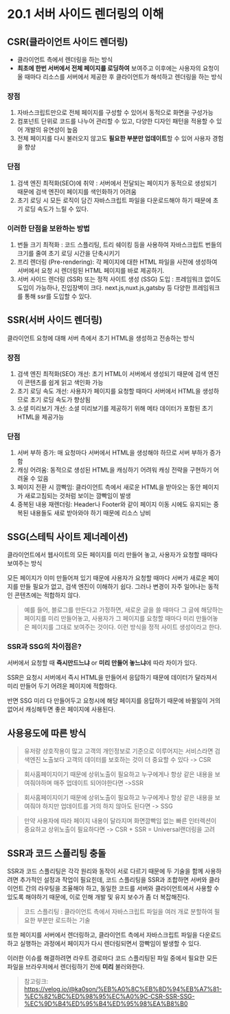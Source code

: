 # 20.1 서버 사이드 렌더링의 이해
## CSR(클라이언트 사이드 렌더링)
- 클라이언트 측에서 렌더링을 하는 방식
- **최초에 한번 서버에서 전체 페이지를 로딩하여** 보여주고 이후에는 사용자의 요청이 올 때마다 리소스를 서버에서 제공한 후 클라이언트가 해석하고 렌더링을 하는 방식

### 장점
1. 자바스크립트만으로 전체 페이지를 구성할 수 있어서 동적으로 화면을 구성가능
2. 컴포넌트 단위로 코드를 나누어 관리할 수 있고, 다양한 디자인 패턴을 적용할 수 있어 개발의 유연성이 높음
3. 전체 페이지를 다시 불러오지 않고도 **필요한 부분만 업데이트**할 수 있어 사용자 경험을 향상

### 단점
1. 검색 엔진 최적화(SEO)에 취약 : 서버에서 전달되는 페이지가 동적으로 생성되기 때문에 검색 엔진이 페이지를 색인화하기 어려움
2. 초기 로딩 시 모든 로직이 담긴 자바스크립트 파일을 다운로드해야 하기 때문에 초기 로딩 속도가 느릴 수 있다.

### 이러한 단점을 보완하는 방법
1. 번들 크기 최적화 : 코드 스플리팅, 트리 쉐이킹 등을 사용하여 자바스크립트 번들의 크기를 줄여 초기 로딩 시간을 단축시키기
2. 프리 렌더링 (Pre-rendering): 각 페이지에 대한 HTML 파일을 사전에 생성하여 서버에서 요청 시 렌더링된 HTML 페이지를 바로 제공하기.
3. 서버 사이드 렌더링 (SSR) 또는 정적 사이트 생성 (SSG) 도입
: 프레임워크 없이도 도입이 가능하나, 진입장벽이 크다. next.js,nuxt.js,gatsby 등 다양한 프레임워크를 통해 ssr를 도입할 수 있다.

## SSR(서버 사이드 렌더링)
클라이언트 요청에 대해 서버 측에서 초기 HTML을 생성하고 전송하는 방식

### 장점
1. 검색 엔진 최적화(SEO) 개선: 초기 HTML이 서버에서 생성되기 때문에 검색 엔진이 콘텐츠를 쉽게 읽고 색인화 가능
2. 초기 로딩 속도 개선: 사용자가 페이지를 요청할 때마다 서버에서 HTML을 생성하므로 초기 로딩 속도가 향상됨
3. 소셜 미리보기 개선: 소셜 미리보기를 제공하기 위해 메타 데이터가 포함된 초기 HTML을 제공가능

### 단점
1. 서버 부하 증가: 매 요청마다 서버에서 HTML을 생성해야 하므로 서버 부하가 증가함
2. 캐싱 어려움: 동적으로 생성된 HTML을 캐싱하기 어려워 캐싱 전략을 구현하기 어려울 수 있음
3. 페이지 전환 시 깜빡임: 클라이언트 측에서 새로운 HTML을 받아오는 동안 페이지가 새로고침되는 것처럼 보이는 깜빡임이 발생
4. 중복된 내용 재렌더링: Header나 Footer와 같이 페이지 이동 시에도 유지되는 중복된 내용들도 새로 받아와야 하기 때문에 리소스 낭비

## SSG(스테틱 사이트 제너레이션)
클라이언트에서 웹사이트의 모든 페이지를 미리 만들어 놓고, 사용자가 요청할 때마다 보여주는 방식

모든 페이지가 이미 만들어져 있기 때문에 사용자가 요청할 때마다 서버가 새로운 페이지를 만들 필요가 없고, 검색 엔진이 이해하기 쉽다. 그러나 변경이 자주 일어나는 동적인 콘텐츠에는 적합하지 않다.

> 예를 들어, 블로그를 만든다고 가정하면, 새로운 글을 쓸 때마다 그 글에 해당하는 페이지를 미리 만들어놓고, 사용자가 그 페이지를 요청할 때마다 미리 만들어놓은 페이지를 그대로 보여주는 것이다. 이런 방식을 정적 사이트 생성이라고 한다.


### SSR과 SSG의 차이점은?
서버에서 요청할 때 **즉시만드느냐** or **미리 만들어 놓느냐**에 따라 차이가 있다.

SSR은 요청시 서버에서 즉시 HTML을 만들어서 응답하기 때문에 데이터가 달라져서 미리 만들어 두기 어려운 페이지에 적합하다.

반면 SSG 미리 다 만들어두고 요청시에 해당 페이지를 응답하기 때문에 바뀔일이 거의없어서 캐싱해두면 좋은 페이지에 사용된다.


## 사용용도에 따른 방식
> 유저랑 상호작용이 많고 고객의 개인정보로 기준으로 이루어지는 서비스라면 검색엔진 노출보다 고객의 데이터를 보호하는 것이 더 중요할 수 있다 -> CSR

> 회사홈페이지이기 때문에 상위노출이 필요하고 누구에게나 항상 같은 내용을 보여줘야하며 매주 업데이트 되어야한다면 ->SSR

> 회사홈페이지이기 때문에 상위노출이 필요하고 누구에게나 항상 같은 내용을 보여줘야 하지만 업데이트를 거의 하지 않아도 된다면 -> SSG

> 만약 사용자에 따라 페이지 내용이 달라지며 화면깜빡임 없는 빠른 인터렉션이 중요하고 상위노출이 필요하다면 -> CSR + SSR = Universal랜더링을 고려

## SSR과 코드 스플리팅 충돌
SSR과 코드 스플리팅은 각각 원리와 동작이 서로 다르기 때문에 두 기술을 함께 사용하려면 추가적인 설정과 작업이 필요힌데,  코드 스플리팅을 SSR과 조합하면 서버와 클라이언트 간의 라우팅을 조율해야 하고, 동일한 코드를 서버와 클라이언트에서 사용할 수 있도록 해야하기 때문에, 이로 인해 개발 및 유지 보수가 좀 더 복잡해진다.

>코드 스플리팅 : 클라이언트 측에서 자바스크립트 파일을 여러 개로 분할하여 필요한 부분만 로드하는 기술

또한 페이지를 서버에서 렌더링하고, 클라이언트 측에서 자바스크립트 파일을 다운로드하고 실행하는 과정에서 페이지가 다시 렌더링되면서 깜빡임이 발생할 수 있다.

이러한 이슈를 해결하려면 라우트 경로마다 코드 스플리팅된 파일 중에서 필요한 모든 파일을 브라우저에서 렌더링하기 전에 **미리** 불러와한다.

> 참고링크:  https://velog.io/@ka0son/%EB%A0%8C%EB%8D%94%EB%A7%81-%EC%82%BC%ED%98%95%EC%A0%9C-CSR-SSR-SSG-%EC%9D%B4%ED%95%B4%ED%95%98%EA%B8%B0